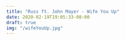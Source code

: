 ```yaml
---
title: "Russ ft. John Mayer - Wife You Up"
date: 2020-02-19T19:05:33-08:00
draft: true
img: "/wifeYouUp.jpg"
---
```

